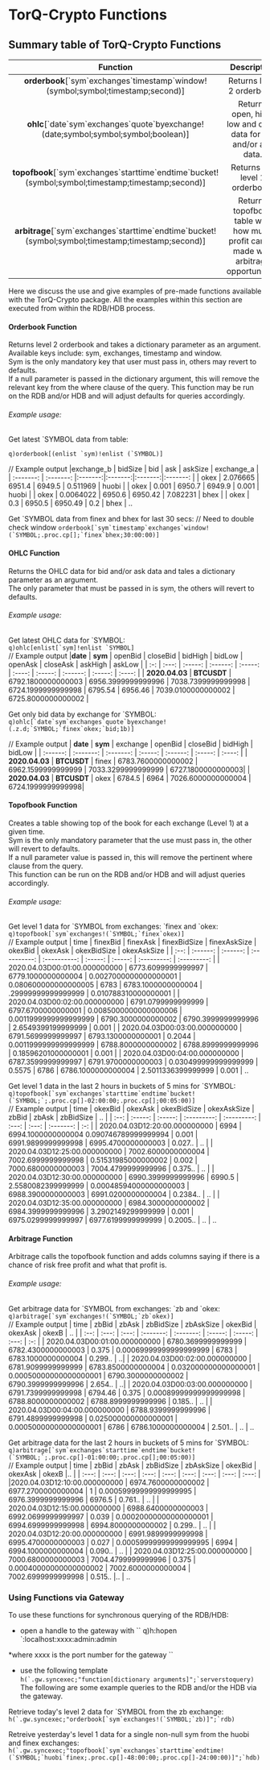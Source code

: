 # TorQ-Crypto Functions

## Summary table of TorQ-Crypto Functions

|                 Function                 |               Description                |
| :--------------------------------------: | :--------------------------------------: |
|    **orderbook**[\`sym\`exchanges\`timestamp\`window!(symbol;symbol;timestamp;second)]    | Returns level 2 orderbook. |
|    **ohlc**[\`date\`sym\`exchanges\`quote\`byexchange!(date;symbol;symbol;symbol;boolean)] | Returns open, high, low and close data for bid and/or ask data. |
|    **topofbook**[\`sym\`exchanges\`starttime\`endtime\`bucket!(symbol;symbol;timestamp;timestamp;second)] | Returns the level 1 orderbook. |
|    **arbitrage**[\`sym\`exchanges\`starttime\`endtime\`bucket!(symbol;symbol;timestamp;timestamp;second)] | Returns topofbook table with how much profit can be made with arbitrage opportunities. |

Here we discuss the use and give examples of pre-made functions available with the TorQ-Crypto package.
All the examples within this section are executed from within the RDB/HDB process.

#### Orderbook Function
Returns level 2 orderbook and takes a dictionary parameter as an argument.   
Available keys include: sym, exchanges, timestamp and window.   
Sym is the only mandatory key that user must pass in, others may revert to defaults.   
If a null parameter is passed in the dictionary argument, this will remove the relevant key from the where clause of the query.
This function may be run on the RDB and/or HDB and will adjust defaults for queries accordingly.   

###### Example usage:  
Get latest \`SYMBOL data from table:   

``
q)orderbook[(enlist `sym)!enlist (`SYMBOL)]   
``  

// Example output
|exchange_b | bidSize | bid | ask | askSize | exchange_a |
| :-------: | :-------: |:-------:|:-------:|:-------:|:-------: |
| okex       | 2.076665   | 6951.4  | 6949.5  | 0.511969   | huobi |
| okex       | 0.001      | 6950.7  | 6949.9  | 0.001      | huobi |
| okex       | 0.0064022  | 6950.6  | 6950.42 | 7.082231   | bhex |
| okex       | 0.3        | 6950.5  | 6950.49 | 0.2        | bhex |
..  

Get \`SYMBOL data from finex and bhex for last 30 secs:   // Need to double check window
``
orderbook[`sym`timestamp`exchanges`window!(`SYMBOL;.proc.cp[];`finex`bhex;30:00:00)]   
``  

#### OHLC Function
Returns the OHLC data for bid and/or ask data and tales a dictionary parameter as an argument.  
The only parameter that must be passed in is sym, the others will revert to defaults.  

###### Example usage:
Get latest OHLC data for \`SYMBOL:  
``
q)ohlc[enlist[`sym]!enlist `SYMBOL]
``  
// Example output
|**date** |  **sym**  | openBid | closeBid | bidHigh | bidLow | openAsk | closeAsk | askHigh | askLow |
| :-: | :---: | :-----: | :------: | :-----: | :----: | :-----: | :------: | :-----: | :----: |
| **2020.04.03** | **BTCUSDT** | 6792.1800000000003 | 6956.3999999999996 | 7038.7399999999998 | 6724.1999999999998 | 6795.54 | 6956.46  | 7039.0100000000002 | 6725.8000000000002 |

Get only bid data by exchange for \`SYMBOL:  
``
q)ohlc[`date`sym`exchanges`quote`byexchange!(.z.d;`SYMBOL;`finex`okex;`bid;1b)]
``  

// Example output
| **date** |  **sym**  |  exchange | openBid | closeBid | bidHigh | bidLow |
| :------: | :-------: | :-------: | :-----: | :------: | :-----: | :----: |
| **2020.04.03** | **BTCUSDT** | finex   | 6783.7600000000002 | 6962.1599999999999 | 7033.3299999999999 | 6727.1800000000003|
| **2020.04.03** | **BTCUSDT** | okex    | 6784.5             | 6964               | 7026.6000000000004 | 6724.1999999999998|

#### Topofbook Function  
Creates a table showing top of the book for each exchange (Level 1) at a given time.  
Sym is the only mandatory parameter that the use must pass in, the other will revert to defaults.  
If a null parameter value is passed in, this will remove the pertinent where clause from the query.  
This function can be run on the RDB and/or HDB and will adjust queries accordingly.  

###### Example usage:
Get level 1 data for \`SYMBOL from exchanges: \`finex and \`okex:  
``
q)topofbook[`sym`exchanges!(`SYMBOL;`finex`okex)]
``  
// Example output
| time | finexBid | finexAsk | finexBidSize | finexAskSize | okexBid | okexAsk | okexBidSize | okexAskSize |
| :--: | :------: | :------: | :----------: | :----------: | :-----: | :-----: | :---------: | :---------: |
| 2020.04.03D00:01:00.000000000 | 6773.6099999999997 | 6779.1000000000004 | 0.0027000000000000001 | 0.080600000000000005   | 6783               | 6783.1000000000004 | .29999999999999999   | 0.010788310000000001 |
| 2020.04.03D00:02:00.000000000 | 6791.0799999999999 | 6797.6700000000001 | 0.0085000000000000006 | 0.0011999999999999999  | 6790.3000000000002 | 6790.3999999999996 | 2.6549399199999999    | 0.001 |
| 2020.04.03D00:03:00.000000000 | 6791.5699999999997 | 6793.1300000000001 | 0.2044                | 0.0011999999999999999  | 6788.8000000000002 | 6788.8999999999996 | 0.18596201000000001   | 0.001 |
| 2020.04.03D00:04:00.000000000 | 6787.3599999999997 | 6791.9700000000003 | 0.030499999999999999  | 0.5575                 | 6786               | 6786.1000000000004 | 2.5011336399999999    | 0.001 |
..  

Get level 1 data in the last 2 hours in buckets of 5 mins for \`SYMBOL:  
``
q)topofbook[`sym`exchanges`starttime`endtime`bucket!(`SYMBOL;`;.proc.cp[]-02:00:00;.proc.cp[];00:05:00)]
``  
// Example output
| time | okexBid | okexAsk | okexBidSize | okexAskSize | zbBid | zbAsk | zbBidSize | .. |
| :--: | :-----: | :-----: | :---------: | :---------: | :---: | :---: | :-------: | :-: |
| 2020.04.03D12:20:00.000000000 | 6994 | 6994.1000000000004 0.090746789999999994 | 0.001 | 6991.9899999999998 | 6995.4700000000003 | 0.027.. | .. |
| 2020.04.03D12:25:00.000000000 | 7002.6000000000004 | 7002.6999999999998 | 0.51531985000000002 | 0.002 | 7000.6800000000003 | 7004.4799999999996 | 0.375.. | .. |
| 2020.04.03D12:30:00.000000000 | 6990.3999999999996 | 6990.5 | 2.5580082399999999 | 0.00048594000000000003 | 6988.3900000000003 | 6991.0200000000004 | 0.2384.. | .. |
| 2020.04.03D12:35:00.000000000 | 6984.3000000000002 | 6984.3999999999996 | 3.2902149299999999 | 0.001 | 6975.0299999999997 | 6977.6199999999999 | 0.2005.. | .. |
..  

#### Arbitrage Function  
Arbitrage calls the topofbook function and adds columns saying if there is a chance of risk free profit and what that profit is.  

###### Example usage:  
Get arbitrage data for \`SYMBOL from exchanges: \`zb and \`okex:  
``
q)arbitrage[`sym`exchanges!(`SYMBOL;`zb`okex)]
``  
// Example output
| time | zbBid | zbAsk | zbBidSize | zbAskSize | okexBid | okexAsk | okexB | .. |
| :--: | :---: | :---: | :-------: | :-------: | :-----: | :-----: | :---: | :-: |
| 2020.04.03D00:01:00.000000000 | 6780.3699999999999 | 6782.4300000000003 | 0.375 | 0.00069999999999999999 | 6783 | 6783.1000000000004 | 0.299.. | ..| 
| 2020.04.03D00:02:00.000000000 | 6781.9099999999999 | 6783.8500000000004 | 0.032000000000000001 | 0.00050000000000000001 | 6790.3000000000002 | 6790.3999999999996 | 2.654.. | ..|
| 2020.04.03D00:03:00.000000000 | 6791.7399999999998 | 6794.46 | 0.375 | 0.00089999999999999998 | 6788.8000000000002 | 6788.8999999999996 | 0.185.. | .. |
| 2020.04.03D00:04:00.000000000 | 6788.9399999999996 | 6791.4899999999998 | 0.025000000000000001 | 0.00050000000000000001 | 6786 | 6786.1000000000004 | 2.501.. | .. |
..

Get arbitrage data for the last 2 hours in buckets of 5 mins for \`SYMBOL:  
``
q)arbitrage[`sym`exchanges`starttime`endtime`bucket!(`SYMBOL;`;.proc.cp[]-01:00:00;.proc.cp[];00:05:00)]
``  
// Example output
| time | zbBid | zbAsk | zbBidSize | zbAskSize | okexBid | okexAsk | okexB |.. |
| :---: | :---: | :---: | :---: | :---: | :---: | :---: | :---: | :---: |
|2020.04.03D12:10:00.000000000 | 6974.7600000000002 | 6977.2700000000004 | 1 | 0.00059999999999999995 | 6976.3999999999996 | 6976.5 | 0.761.. | .. |
| 2020.04.03D12:15:00.000000000 | 6988.6400000000003 | 6992.0699999999997 | 0.039 | 0.00020000000000000001 | 6994.6999999999998 | 6994.8000000000002 | 0.299.. | .. |
| 2020.04.03D12:20:00.000000000 | 6991.9899999999998 | 6995.4700000000003 | 0.027 | 0.00059999999999999995 | 6994 | 6994.1000000000004 | 0.090.. | .. |
| 2020.04.03D12:25:00.000000000 | 7000.6800000000003 | 7004.4799999999996 | 0.375 | 0.00040000000000000002 | 7002.6000000000004 | 7002.6999999999998 | 0.515.. |.. |
..    

### Using Functions via Gateway  

To use these functions for synchronous querying of the RDB/HDB:  
- open a handle to the gateway with
``
q)h:hopen `:localhost:xxxx:admin:admin

*where xxxx is the port number for the gateway
``  
- use the following template  
``
h(`.gw.syncexec;"function[dictionary arguments]";`serverstoquery)
``  
The following are some example queries to the RDB and/or the HDB via the gateway.  

Retrieve today's level 2 data for \`SYMBOL from the zb exchange:  
``
h(`.gw.syncexec;"orderbook[`sym`exchanges!(`SYMBOL;`zb)]";`rdb)
``

Retreive yesterday's level 1 data for a single non-null sym from the huobi and finex exchanges:
``
h(`.gw.syncexec;"topofbook[`sym`exchanges`starttime`endtime!(`SYMBOL;`huobi`finex;.proc.cp[]-48:00:00;.proc.cp[]-24:00:00)]";`hdb)
``  

